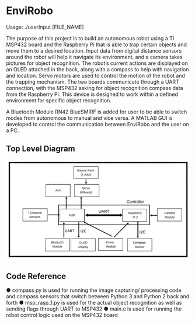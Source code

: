 EnviRobo
========================
Usage: ./userInput [FILE_NAME]

The purpose of this project is to build an autonomous robot using a TI MSP432 board and the
Raspberry Pi that is able to trap certain objects and move them to a desired location. Input data
from digital distance sensors around the robot will help it navigate its environment, and a camera
takes pictures for object recognition. The robot’s current actions are displayed on an OLED
attached in the back, along with a compass to help with navigation and location. Servo motors
are used to control the motion of the robot and the trapping mechanism. The two boards
communicate through a UART connection, with the MSP432 asking for object recognition
compass data from the Raspberry Pi. This device is designed to work within a defined
environment for specific object recognition. 

A Bluetooth Module RN42 BlueSMIRF is added for user to be able 
to switch modes from autonomous to manual and vice versa. A MATLAB GUI is developed
to control the communication between EnviRobo and the user on a PC.

Top Level Diagram
-------------------------------
![Alt text](https://github.com/map34/EnviRobo/blob/master/TopLevelDiagram.png "Figure 1: Top Level Diagram of EnviRobo")

Code Reference
-------------------------------
● compass.py is used for running the image capturing/ processing code and compass
sensors that switch between Python 3 and Python 2 back and forth
● msp_rasp_1.py is used for the actual object recognition as well as sending flags through
UART to MSP432
● main.c is used for running the robot control logic used on the MSP432 board
